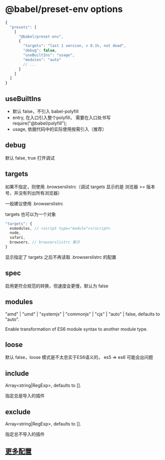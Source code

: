 # @babel/preset-env options

```js
{
  "presets": [
    [
      "@babel/preset-env",
      {
        "targets": "last 1 version, > 0.1%, not dead",
        "debug": false,
        "useBuiltIns": "usage",
        "modules": "auto"
        // ...
      }
    ]
  ]
}
```
## useBuiltIns

- 默认 false，不引入 babel-polyfill
- entry, 在入口引入整个polyfill， 需要在入口处书写 require("@babel/polyfill");
- usage, 依据代码中的实际使用按需引入（推荐）

## debug

默认 false, true 打开调试

## targets

如果不指定，则使用 .browserslistrc（调试 targets 显示的是 浏览器 >= 版本号，并没有列出所有浏览器）

一般建议使用 .browserslistrc

targets 也可以为一个对象

```js
"targets": {
  esmodules, // <script type="module"></script>
  node,
  safari,
  browsers, // browserslistrc 表示
}
```

显示指定了 targets 之后不再读取 .browserslistrc 的配置

## spec

启用更符合规范的转换，但速度会更慢，默认为 false

## modules

"amd" | "umd" | "systemjs" | "commonjs" | "cjs" | "auto" | false, defaults to "auto".

Enable transformation of ES6 module syntax to another module type.

## loose

默认 false，loose 模式是不太忠实于ES6语义的， es5 => es6 可能会出问题

## include

Array<string|RegExp>, defaults to [].

指定总是导入的插件

## exclude

Array<string|RegExp>, defaults to [].

指定总不导入的插件

## [更多配置](https://babeljs.io/docs/en/babel-preset-env#targets)